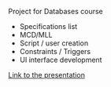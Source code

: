 Project for Databases course

* Specifications list
* MCD/MLL
* Script / user creation
* Constraints / Triggers
* UI interface development

[Link to the presentation](https://docs.google.com/presentation/d/1V3ChRMb0S0JdA0FOSHyloh42WY7OPu4YFBC_RJl9cKg)

